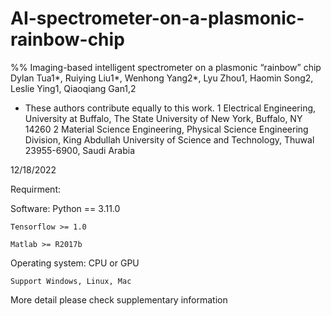 # AI-spectrometer-on-a-plasmonic-rainbow-chip
%% Imaging-based intelligent spectrometer on a plasmonic “rainbow” chip
Dylan Tua1*, Ruiying Liu1*, Wenhong Yang2*, Lyu Zhou1, Haomin Song2, Leslie Ying1, Qiaoqiang Gan1,2 
* These authors contribute equally to this work.
1 Electrical Engineering, University at Buffalo, The State University of New York, Buffalo, NY 14260
2 Material Science Engineering, Physical Science Engineering Division, King Abdullah University of Science and Technology, Thuwal 23955-6900, Saudi Arabia 

12/18/2022


Requirment:

Software:
    Python == 3.11.0
    
    Tensorflow >= 1.0
    
    Matlab >= R2017b
    
Operating system:
    CPU or GPU
    
    Support Windows, Linux, Mac


More detail please check supplementary information

